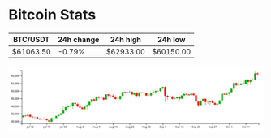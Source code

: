 # Bitcoin Stats

BTC/USDT|24h change|24h high|24h low|
|---|---|---|---|
|$61063.50|-0.79%|$62933.00|$60150.00|

<img src="./chart.svg">
